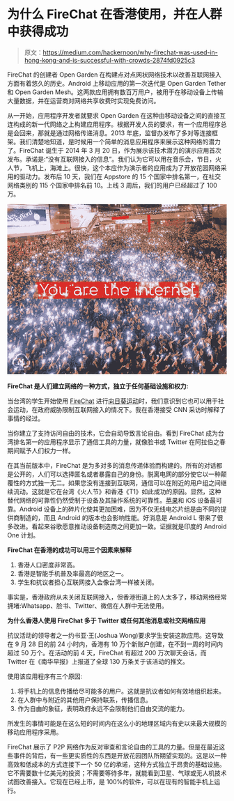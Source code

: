 # 为什么 FireChat 在香港使用，并在人群中获得成功

> 原文：<https://medium.com/hackernoon/why-firechat-was-used-in-hong-kong-and-is-successful-with-crowds-2874fd0925c3>

FireChat 的创建者 Open Garden 在构建点对点网状网络技术以改善互联网接入方面有着悠久的历史。Android 上移动应用的第一次迭代是 Open Garden Tether 和 Open Garden Mesh。这两款应用拥有数百万用户，被用于在移动设备上传输大量数据，并在运营商对网络共享收费时实现免费访问。

从一开始，应用程序开发者就要求 Open Garden 在这种由移动设备之间的直接互连构成的新一代网络之上构建应用程序。根据开发人员的要求，有一个应用程序总是会回来，那就是通过网格传递消息。2013 年底，监督办发布了多对等连接框架。我们清楚地知道，是时候用一个简单的消息应用程序来展示这种网络的潜力了。FireChat 诞生于 2014 年 3 月 20 日，作为展示该技术潜力的演示应用首次发布。承诺是:“没有互联网接入的信息”。我们认为它可以用在音乐会，节日，火人节，飞机上，海滩上。很快，这个本应作为演示者的应用成为了开放花园网络采用的驱动力。发布后 10 天，我们在 Appstore 的 15 个国家中排名第一，在社交网络类别的 115 个国家中排名前 10。上线 3 周后，我们的用户已经超过了 100 万。

![](img/c354ad71fca46532f295aee47a59bbf9.png)

**FireChat 是人们建立网络的一种方式，独立于任何基础设施和权力:**

当台湾的学生开始使用 [FireChat](https://hackernoon.com/tagged/firechat) 进行[向日葵运动](https://www.techinasia.com/unblockable-unstoppable-firechat-messaging-app-unites-china-and-taiwan-in-free-speech-and-its-not-pretty/)时，我们意识到它也可以用于社会运动，在政府威胁限制互联网接入的情况下。我在香港接受 CNN 采访时解释了事情的经过。

当你建立了支持访问自由的技术，它会自动导致言论自由。看到 FireChat 成为台湾排名第一的应用程序显示了通信工具的力量，就像脸书或 Twitter 在阿拉伯之春期间赋予人们权力一样。

在其当前版本中，FireChat 是为多对多的消息传递体验而构建的。所有的对话都是公开的，人们可以选择匿名或者暴露自己的身份。脱离电网的部分使它以一种颠覆性的方式独一无二。如果您没有连接到互联网，通信可以在附近的用户组之间继续流动。这就是它在台湾《火人节》和香港《T1》如此成功的原因。显然，这种替代网络的可靠性仍然受制于设备及其操作系统的可靠性。[苹果](https://hackernoon.com/tagged/apple)和 iOS 设备最可靠。Android 设备上的碎片化使其更加困难，因为不仅无线电芯片组是由不同的提供商制造的，而且 Android 的版本也会影响性能。好消息是 Android L 带来了很多改进。看起来谷歌愿意推动设备制造商之间更加一致。证据就是印度的 Android One 计划。

**FireChat 在香港的成功可以用三个因素来解释**

1.  香港人口密度非常高。
2.  香港是智能手机普及率最高的地区之一。
3.  学生和抗议者担心互联网接入会像台湾一样被关闭。

事实是，香港政府从未关闭互联网接入，但香港街道上的人太多了，移动网络经常拥堵:Whatsapp、脸书、Twitter、微信在人群中无法使用。

**为什么香港人使用 FireChat 多于 Twitter 或任何其他消息或社交网络应用**

抗议活动的领导者之一约书亚·王(Joshua Wong)要求学生安装这款应用。这导致在 9 月 28 日的前 24 小时内，香港有 10 万个新账户创建，在不到一周的时间内超过 50 万个。在活动的前 4 天，FireChat 有超过 200 万次聊天会话，而 Twitter 在《南华早报》上报道了全球 130 万条关于该活动的推文。

使用该应用程序有三个原因:

1.  将手机上的信息传播给尽可能多的用户。这就是抗议者如何有效地组织起来。
2.  在人群中与附近的其他用户保持联系，传播信息。
3.  作为自由的象征，表明政府永远不会限制他们自由交流的能力。

所发生的事情可能是在这么短的时间内在这么小的地理区域内有史以来最大规模的移动应用程序采用。

FireChat 展示了 P2P 网络作为反对审查和言论自由的工具的力量。但是在最近这些事件的背后，有一些更实质性的东西是开放花园团队所期望实现的。这是以一种高效和低成本的方式连接下一个 50 亿的承诺，这种方式独立于昂贵的基础设施。它不需要数十亿美元的投资；不需要等待多年，就能看到卫星、气球或无人机技术试图改善接入。它现在已经上市，是 100%的软件，可以在现有的智能手机上运行。